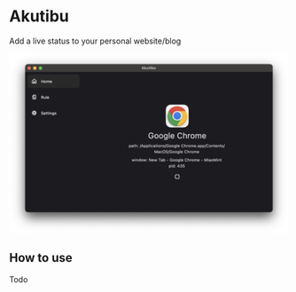# Akutibu

Add a live status to your personal website/blog

![Client](screenshot/client.jpg)

## How to use
 Todo